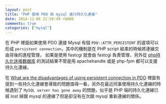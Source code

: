 ```yaml
---
layout: post
title: "PHP 使用 PDO 與 mysql 進行持久化連接"
date: 2014-11-06 21:58:49 +0800
comments: true
categories: ["mysql"]
---
```



<!-- more -->


在 PHP 裡面如果使用 PDO 連接 Mysql 有個 `PDO::ATTR_PERSISTENT` 的選項可以形成 `persistent connection`，其中的機制是在 PHP script 結束的時候將連線交由背後的進程管理，
如果是使用 fastcgi 就會由 fastcgi 負責管理，另外從 [php持久化连接数据库] 的測試結果不管是用 apachehandle 或是 php-fpm 都可以支援持久化連線。



在 [What are the disadvantages of using persistent connection in PDO] 裡面有提到一些持久化連線會導致的問題值得一看，另外在最近同事使用持久化連線的時候遇到了 `MySQL server has gone away`
的問題，似乎是 PHP 端的持久化連線已經 lost 掉跟 mysql 的連線了但是卻沒有在次跟 mysql  重新連線的關係。


[php持久化连接数据库]:http://eslizn.com/archives/39/
[What are the disadvantages of using persistent connection in PDO]:http://stackoverflow.com/questions/3332074/what-are-the-disadvantages-of-using-persistent-connection-in-pdo/5541150#5541150
[MySQL “Gone Away” Error with Persistent PHP Connection]:http://stackoverflow.com/questions/26620625/mysql-gone-away-error-with-persistent-php-connection